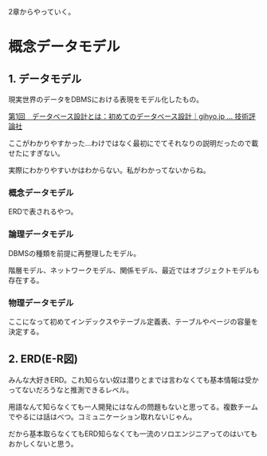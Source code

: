 2章からやっていく。

# 概念データモデル

## 1. データモデル

現実世界のデータをDBMSにおける表現をモデル化したもの。

[第1回　データベース設計とは：初めてのデータベース設計｜gihyo.jp … 技術評論社](http://gihyo.jp/dev/feature/01/database/0001)

ここがわかりやすかった...わけではなく最初にでてそれなりの説明だったので載せたにすぎない。

実際にわかりやすいかはわからない。私がわかってないからね。

### 概念データモデル

ERDで表されるやつ。

### 論理データモデル

DBMSの種類を前提に再整理したモデル。

階層モデル、ネットワークモデル、関係モデル、最近ではオブジェクトモデルも存在する。

### 物理データモデル

ここになって初めてインデックスやテーブル定義表、テーブルやページの容量を決定する。

## 2. ERD(E-R図)

みんな大好きERD。これ知らない奴は潜りとまでは言わなくても基本情報は受かってないだろうなと推測できるレベル。

用語なんて知らなくても一人開発にはなんの問題もないと思ってる。複数チームでやるには話はべつ。コミュニケーション取れないじゃん。

だから基本取らなくてもERD知らなくても一流のソロエンジニアってのはいてもおかしくないと思う。
